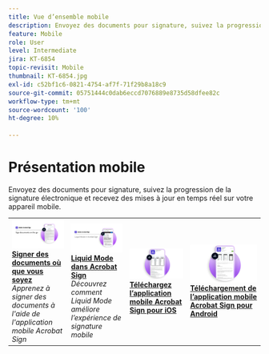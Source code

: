 ```yaml
---
title: Vue d’ensemble mobile
description: Envoyez des documents pour signature, suivez la progression de la signature électronique et recevez des mises à jour en temps réel sur votre appareil mobile
feature: Mobile
role: User
level: Intermediate
jira: KT-6854
topic-revisit: Mobile
thumbnail: KT-6854.jpg
exl-id: c52bf1c6-0821-4754-af7f-71f29b8a18c9
source-git-commit: 05751444c0dab6eccd7076889e8735d58dfee82c
workflow-type: tm+mt
source-wordcount: '100'
ht-degree: 10%

---
```


# Présentation mobile

Envoyez des documents pour signature, suivez la progression de la signature électronique et recevez des mises à jour en temps réel sur votre appareil mobile.

<table style="table-layout:fixed">
<tr>
  <td>
    <a href="sign-mobile.md">
      <img alt="Signer des documents où que vous soyez" src="assets/signmobile.png" />
    </a>
    <div>
    <a href="sign-mobile.md"><strong>Signer des documents où que vous soyez</strong></a>
    </div>
    <em>Apprenez à signer des documents à l'aide de l'application mobile Acrobat Sign</em>
    <br>
  </td>
  <td>
    <a href="liquidmode.md">
      <img alt="Liquid Mode dans Acrobat Sign" src="assets/liquidmode.png" />
    </a>
    <div>
    <a href="liquidmode.md"><strong>Liquid Mode dans Acrobat Sign</strong></a>
    </div>
    <em>Découvrez comment Liquid Mode améliore l’expérience de signature mobile</em>
    <br>
  </td>
  <td>
    <a href="https://apps.apple.com/us/app/adobe-sign/id481082197" target="_blank">
      <img alt="Télécharger pour iOS" src="assets/Mobile_iOS.png" />
    </a>
    <div>
    <a href="https://apps.apple.com/us/app/adobe-sign/id481082197" target="_blank"><strong>Téléchargez l’application mobile Acrobat Sign pour iOS</strong></a>
    <br>
  </td>
  <td>
    <a href="https://play.google.com/store/apps/details?id=com.adobe.echosign&amp;hl=fr" target="_blank">
      <img alt="Télécharger pour Android" src="assets/Mobile_Android.png" />
    </a>
    <div>
    <a href="https://play.google.com/store/apps/details?id=com.adobe.echosign&amp;hl=fr" target="_blank"><strong>Téléchargement de l’application mobile Acrobat Sign pour Android</strong></a>
    <br>
  </td>
</tr>
</table>
